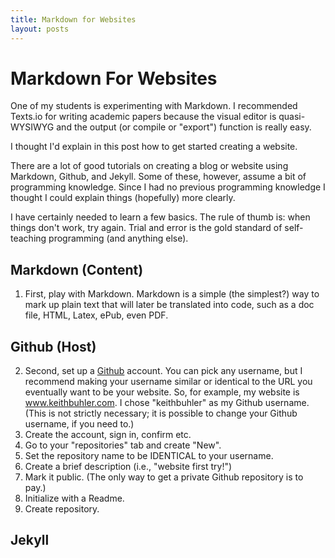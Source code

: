 ```yaml
---
title: Markdown for Websites
layout: posts
---
```


# Markdown For Websites  #

One of my students is experimenting with Markdown. I recommended Texts.io for writing academic papers because the visual editor is quasi-WYSIWYG and the output (or compile or "export") function is really easy. 

I thought I'd explain in this post how to get started creating a website. 

There are a lot of good tutorials on creating a blog or website using Markdown, Github, and Jekyll. Some of these, however, assume a bit of programming knowledge. Since I had no previous programming knowledge I thought I could explain things (hopefully) more clearly. 

I have certainly needed to learn a few basics. The rule of thumb is: when things don't work, try again. Trial and error is the gold standard of self-teaching programming (and anything else). 

## Markdown (Content) ##

1. First, play with Markdown. Markdown is a simple (the simplest?) way to mark up plain text that will later be translated into code, such as a doc file, HTML, Latex, ePub, even PDF. 

## Github (Host) 

2. Second, set up a [Github](https://github.com/) account. You can pick any username, but I recommend making your username similar or identical to the URL you eventually want to be your website. So, for example, my website is www.keithbuhler.com. I chose "keithbuhler" as my Github username. (This is not strictly necessary; it is possible to change your Github username, if you need to.)
3. Create the account, sign in, confirm etc. 
4. Go to your "repositories" tab and create "New".
5. Set the repository name to be IDENTICAL to your username. 
6. Create a brief description (i.e., "website first try!")
6. Mark it public. (The only way to get a private Github repository is to pay.)
7. Initialize with a Readme. 
8. Create repository. 

## Jekyll 


